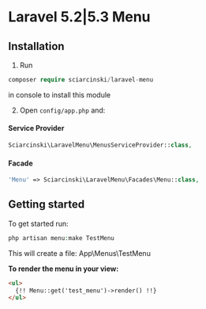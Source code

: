 Laravel 5.2|5.3 Menu
==

## Installation

1. Run
```php   
composer require sciarcinski/laravel-menu
```     
in console to install this module

2. Open `config/app.php` and:

#### Service Provider
```php
Sciarcinski\LaravelMenu\MenusServiceProvider::class,
```

#### Facade
```php
'Menu' => Sciarcinski\LaravelMenu\Facades\Menu::class,
```

## Getting started

To get started run:

```php
php artisan menu:make TestMenu
```
This will create a file: App\Menus\TestMenu

**To render the menu in your view:**
```html
<ul>
  {!! Menu::get('test_menu')->render() !!}
</ul>
```
